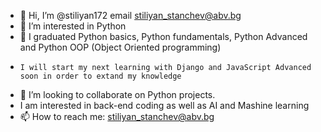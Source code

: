 - 👋 Hi, I’m @stiliyan172 email stiliyan_stanchev@abv.bg
- 👀 I’m interested in Python
- 🌱 I graduated Python basics, Python fundamentals, Python Advanced and Python OOP (Object Oriented programming)
-     I will start my next learning with Django and JavaScript Advanced soon in order to extand my knowledge 
- 💞️ I’m looking to collaborate on Python projects. 
- I am interested in back-end coding as well as AI and Mashine learning
- 📫 How to reach me: stiliyan_stanchev@abv.bg 

<!---
stiliyan172/stiliyan172 is a ✨ special ✨ repository because its `README.md` (this file) appears on your GitHub profile.
You can click the Preview link to take a look at your changes.
--->
